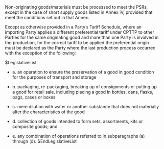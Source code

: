 Non-originating goods/materials must be processed to meet the PSRs, except in the case of short supply goods listed in Annex IV, provided that meet the conditions set out in that Annex.

Except as otherwise provided in a Party’s Tariff Schedule, where an importing Party applies a different preferential tariff under CPTTP to other Parties for the same originating good and more than one Party is involved in the production, for the correct tariff to be applied the preferential origin must be declared as the Party where the last production process occurred with the exception of the following:

$LegislativeList
* a. an operation to ensure the preservation of a good in good condition for the purposes of transport and storage

* b. packaging, re-packaging, breaking up of consignments or putting up a good for retail sale, including placing a good in bottles, cans, flasks, bags, cases or boxes

* c. mere dilution with water or another substance that does not materially alter the characteristics of the good

* d. collection of goods intended to form sets, assortments, kits or composite goods; and

* e. any combination of operations referred to in subparagraphs (a) through (d).
$EndLegislativeList
